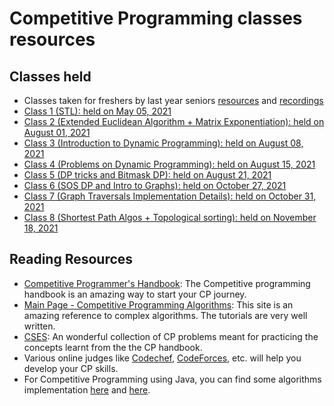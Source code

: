 # Competitive Programming classes resources

## Classes held

-   Classes taken for freshers by last year seniors [resources](https://github.com/CC-MNNIT/2020-21-Classes/tree/master/Freshers/First_Year_Competitive_Programming) and [recordings](https://drive.google.com/drive/folders/1yyjYXB__RQWaOCL739X_96e6FHsqJcPQ?usp=sharing)
-   [Class 1 (STL): held on May 05, 2021](2021_05_05_CPClass-1)
-   [Class 2 (Extended Euclidean Algorithm + Matrix Exponentiation): held on August 01, 2021](2021_08_01_CPClass-2)
-   [Class 3 (Introduction to Dynamic Programming): held on August 08, 2021](2021_08_08_CPClass-3)
-   [Class 4 (Problems on Dynamic Programming): held on August 15, 2021](2021_08_15_CPClass-4)
-   [Class 5 (DP tricks and Bitmask DP): held on August 21, 2021](2021_08_21_CPClass-5)
-   [Class 6 (SOS DP and Intro to Graphs): held on October 27, 2021](2021_10_27_CPClass-6)
-   [Class 7 (Graph Traversals Implementation Details): held on October 31, 2021](2021_10_31_CPClass-7)
-   [Class 8 (Shortest Path Algos + Topological sorting): held on November 18, 2021](2021_11_18_CPCLass-8)

## Reading Resources

-   [Competitive Programmer's Handbook](https://cses.fi/book/book.pdf): The Competitive programming handbook is an amazing way to start your CP journey.
-   [Main Page - Competitive Programming Algorithms](https://cp-algorithms.com/): This site is an amazing reference to complex algorithms. The tutorials are very well written.
-   [CSES](https://cses.fi/): An wonderful collection of CP problems meant for practicing the concepts learnt from the the CP handbook.
-   Various online judges like [Codechef](https://codechef.com/), [CodeForces](https://codeforces.com/), etc. will help you develop your CP skills.
-   For Competitive Programming using Java, you can find some algorithms implementation [here](https://github.com/indy256/codelibrary/tree/master/java) and [here](https://github.com/williamfiset/algorithms).
